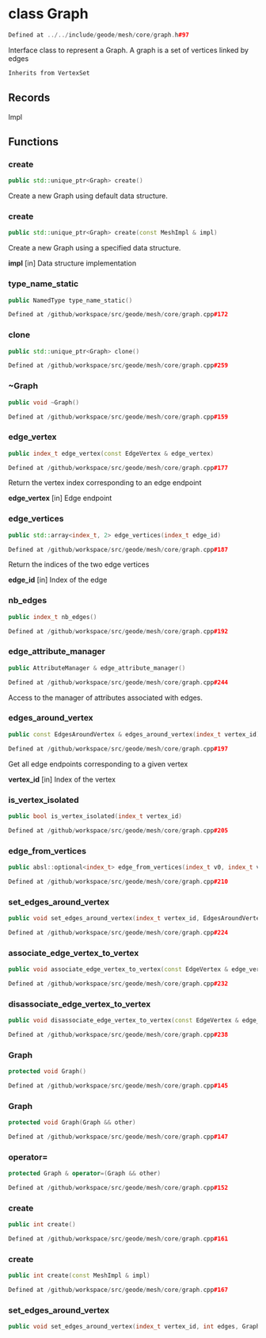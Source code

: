 # class Graph

```cpp
Defined at ../../include/geode/mesh/core/graph.h#97
```

 Interface class to represent a Graph. A graph is a set of vertices linked by edges



```cpp
Inherits from VertexSet
```



## Records

Impl



## Functions

### create

```cpp
public std::unique_ptr<Graph> create()
```

 Create a new Graph using default data structure.

### create

```cpp
public std::unique_ptr<Graph> create(const MeshImpl & impl)
```

 Create a new Graph using a specified data structure.

**impl** [in] Data structure implementation

### type_name_static

```cpp
public NamedType type_name_static()
```

```cpp
Defined at /github/workspace/src/geode/mesh/core/graph.cpp#172
```

### clone

```cpp
public std::unique_ptr<Graph> clone()
```

```cpp
Defined at /github/workspace/src/geode/mesh/core/graph.cpp#259
```

### ~Graph

```cpp
public void ~Graph()
```

```cpp
Defined at /github/workspace/src/geode/mesh/core/graph.cpp#159
```

### edge_vertex

```cpp
public index_t edge_vertex(const EdgeVertex & edge_vertex)
```

```cpp
Defined at /github/workspace/src/geode/mesh/core/graph.cpp#177
```

 Return the vertex index corresponding to an edge endpoint

**edge_vertex** [in] Edge endpoint

### edge_vertices

```cpp
public std::array<index_t, 2> edge_vertices(index_t edge_id)
```

```cpp
Defined at /github/workspace/src/geode/mesh/core/graph.cpp#187
```

 Return the indices of the two edge vertices

**edge_id** [in] Index of the edge

### nb_edges

```cpp
public index_t nb_edges()
```

```cpp
Defined at /github/workspace/src/geode/mesh/core/graph.cpp#192
```

### edge_attribute_manager

```cpp
public AttributeManager & edge_attribute_manager()
```

```cpp
Defined at /github/workspace/src/geode/mesh/core/graph.cpp#244
```

 Access to the manager of attributes associated with edges.

### edges_around_vertex

```cpp
public const EdgesAroundVertex & edges_around_vertex(index_t vertex_id)
```

```cpp
Defined at /github/workspace/src/geode/mesh/core/graph.cpp#197
```

 Get all edge endpoints corresponding to a given vertex

**vertex_id** [in] Index of the vertex

### is_vertex_isolated

```cpp
public bool is_vertex_isolated(index_t vertex_id)
```

```cpp
Defined at /github/workspace/src/geode/mesh/core/graph.cpp#205
```

### edge_from_vertices

```cpp
public absl::optional<index_t> edge_from_vertices(index_t v0, index_t v1)
```

```cpp
Defined at /github/workspace/src/geode/mesh/core/graph.cpp#210
```

### set_edges_around_vertex

```cpp
public void set_edges_around_vertex(index_t vertex_id, EdgesAroundVertex edges, GraphKey )
```

```cpp
Defined at /github/workspace/src/geode/mesh/core/graph.cpp#224
```

### associate_edge_vertex_to_vertex

```cpp
public void associate_edge_vertex_to_vertex(const EdgeVertex & edge_vertex, index_t vertex_id, GraphKey )
```

```cpp
Defined at /github/workspace/src/geode/mesh/core/graph.cpp#232
```

### disassociate_edge_vertex_to_vertex

```cpp
public void disassociate_edge_vertex_to_vertex(const EdgeVertex & edge_vertex, GraphKey )
```

```cpp
Defined at /github/workspace/src/geode/mesh/core/graph.cpp#238
```

### Graph

```cpp
protected void Graph()
```

```cpp
Defined at /github/workspace/src/geode/mesh/core/graph.cpp#145
```

### Graph

```cpp
protected void Graph(Graph && other)
```

```cpp
Defined at /github/workspace/src/geode/mesh/core/graph.cpp#147
```

### operator=

```cpp
protected Graph & operator=(Graph && other)
```

```cpp
Defined at /github/workspace/src/geode/mesh/core/graph.cpp#152
```

### create

```cpp
public int create()
```

```cpp
Defined at /github/workspace/src/geode/mesh/core/graph.cpp#161
```

### create

```cpp
public int create(const MeshImpl & impl)
```

```cpp
Defined at /github/workspace/src/geode/mesh/core/graph.cpp#167
```

### set_edges_around_vertex

```cpp
public void set_edges_around_vertex(index_t vertex_id, int edges, GraphKey )
```



